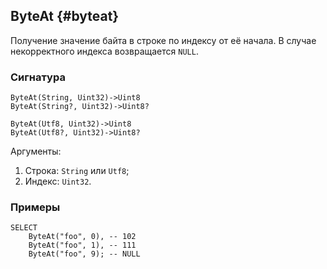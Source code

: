 ## ByteAt {#byteat}

Получение значение байта в строке по индексу от её начала. В случае некорректного индекса возвращается `NULL`.

### Сигнатура

```yql
ByteAt(String, Uint32)->Uint8
ByteAt(String?, Uint32)->Uint8?

ByteAt(Utf8, Uint32)->Uint8
ByteAt(Utf8?, Uint32)->Uint8?
```

Аргументы:

1. Строка: `String` или `Utf8`;
2. Индекс: `Uint32`.

### Примеры

```yql
SELECT
    ByteAt("foo", 0), -- 102
    ByteAt("foo", 1), -- 111
    ByteAt("foo", 9); -- NULL
```
